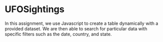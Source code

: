 # UFOSightings
In this assignment, we use Javascript to create a table dynamically with a provided dataset. We are then able to search for particular data 
with specific filters such as the date, country, and state.
